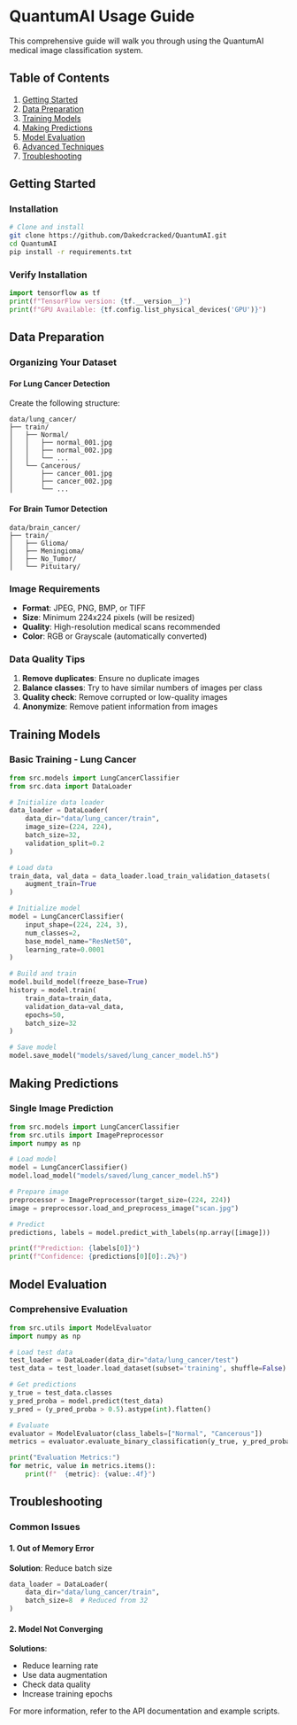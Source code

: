 # QuantumAI Usage Guide

This comprehensive guide will walk you through using the QuantumAI medical image classification system.

## Table of Contents

1. [Getting Started](#getting-started)
2. [Data Preparation](#data-preparation)
3. [Training Models](#training-models)
4. [Making Predictions](#making-predictions)
5. [Model Evaluation](#model-evaluation)
6. [Advanced Techniques](#advanced-techniques)
7. [Troubleshooting](#troubleshooting)

## Getting Started

### Installation

```bash
# Clone and install
git clone https://github.com/Dakedcracked/QuantumAI.git
cd QuantumAI
pip install -r requirements.txt
```

### Verify Installation

```python
import tensorflow as tf
print(f"TensorFlow version: {tf.__version__}")
print(f"GPU Available: {tf.config.list_physical_devices('GPU')}")
```

## Data Preparation

### Organizing Your Dataset

#### For Lung Cancer Detection

Create the following structure:

```
data/lung_cancer/
├── train/
│   ├── Normal/
│   │   ├── normal_001.jpg
│   │   ├── normal_002.jpg
│   │   └── ...
│   └── Cancerous/
│       ├── cancer_001.jpg
│       ├── cancer_002.jpg
│       └── ...
```

#### For Brain Tumor Detection

```
data/brain_cancer/
├── train/
│   ├── Glioma/
│   ├── Meningioma/
│   ├── No_Tumor/
│   └── Pituitary/
```

### Image Requirements

- **Format**: JPEG, PNG, BMP, or TIFF
- **Size**: Minimum 224x224 pixels (will be resized)
- **Quality**: High-resolution medical scans recommended
- **Color**: RGB or Grayscale (automatically converted)

### Data Quality Tips

1. **Remove duplicates**: Ensure no duplicate images
2. **Balance classes**: Try to have similar numbers of images per class
3. **Quality check**: Remove corrupted or low-quality images
4. **Anonymize**: Remove patient information from images

## Training Models

### Basic Training - Lung Cancer

```python
from src.models import LungCancerClassifier
from src.data import DataLoader

# Initialize data loader
data_loader = DataLoader(
    data_dir="data/lung_cancer/train",
    image_size=(224, 224),
    batch_size=32,
    validation_split=0.2
)

# Load data
train_data, val_data = data_loader.load_train_validation_datasets(
    augment_train=True
)

# Initialize model
model = LungCancerClassifier(
    input_shape=(224, 224, 3),
    num_classes=2,
    base_model_name="ResNet50",
    learning_rate=0.0001
)

# Build and train
model.build_model(freeze_base=True)
history = model.train(
    train_data=train_data,
    validation_data=val_data,
    epochs=50,
    batch_size=32
)

# Save model
model.save_model("models/saved/lung_cancer_model.h5")
```

## Making Predictions

### Single Image Prediction

```python
from src.models import LungCancerClassifier
from src.utils import ImagePreprocessor
import numpy as np

# Load model
model = LungCancerClassifier()
model.load_model("models/saved/lung_cancer_model.h5")

# Prepare image
preprocessor = ImagePreprocessor(target_size=(224, 224))
image = preprocessor.load_and_preprocess_image("scan.jpg")

# Predict
predictions, labels = model.predict_with_labels(np.array([image]))

print(f"Prediction: {labels[0]}")
print(f"Confidence: {predictions[0][0]:.2%}")
```

## Model Evaluation

### Comprehensive Evaluation

```python
from src.utils import ModelEvaluator
import numpy as np

# Load test data
test_loader = DataLoader(data_dir="data/lung_cancer/test")
test_data = test_loader.load_dataset(subset='training', shuffle=False)

# Get predictions
y_true = test_data.classes
y_pred_proba = model.predict(test_data)
y_pred = (y_pred_proba > 0.5).astype(int).flatten()

# Evaluate
evaluator = ModelEvaluator(class_labels=["Normal", "Cancerous"])
metrics = evaluator.evaluate_binary_classification(y_true, y_pred_proba)

print("Evaluation Metrics:")
for metric, value in metrics.items():
    print(f"  {metric}: {value:.4f}")
```

## Troubleshooting

### Common Issues

#### 1. Out of Memory Error

**Solution**: Reduce batch size

```python
data_loader = DataLoader(
    data_dir="data/lung_cancer/train",
    batch_size=8  # Reduced from 32
)
```

#### 2. Model Not Converging

**Solutions**:
- Reduce learning rate
- Use data augmentation
- Check data quality
- Increase training epochs

For more information, refer to the API documentation and example scripts.

